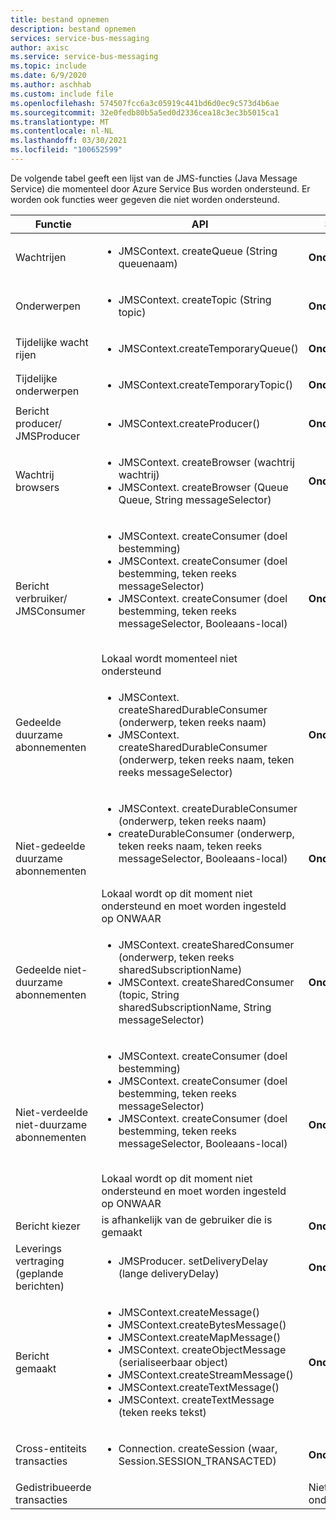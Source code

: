 ```yaml
---
title: bestand opnemen
description: bestand opnemen
services: service-bus-messaging
author: axisc
ms.service: service-bus-messaging
ms.topic: include
ms.date: 6/9/2020
ms.author: aschhab
ms.custom: include file
ms.openlocfilehash: 574507fcc6a3c05919c441bd6d0ec9c573d4b6ae
ms.sourcegitcommit: 32e0fedb80b5a5ed0d2336cea18c3ec3b5015ca1
ms.translationtype: MT
ms.contentlocale: nl-NL
ms.lasthandoff: 03/30/2021
ms.locfileid: "100652599"
---
```

De volgende tabel geeft een lijst van de JMS-functies (Java Message Service) die momenteel door Azure Service Bus worden ondersteund. Er worden ook functies weer gegeven die niet worden ondersteund.


| Functie | API |Status |
|---|---|---|
| Wachtrijen   | <ul> <li> JMSContext. createQueue (String queuenaam) </li> </ul>| **Ondersteund** |
| Onderwerpen   | <ul> <li> JMSContext. createTopic (String topic) </li> </ul>| **Ondersteund** |
| Tijdelijke wacht rijen |<ul> <li> JMSContext.createTemporaryQueue() </li> </ul>| **Ondersteund** |
| Tijdelijke onderwerpen |<ul> <li> JMSContext.createTemporaryTopic() </li> </ul>| **Ondersteund** |
| Bericht producer/<br/> JMSProducer |<ul> <li> JMSContext.createProducer() </li> </ul>| **Ondersteund** |
| Wachtrij browsers |<ul> <li> JMSContext. createBrowser (wachtrij wachtrij) </li> <li> JMSContext. createBrowser (Queue Queue, String messageSelector) </li> </ul> | **Ondersteund** |
| Bericht verbruiker/ <br/> JMSConsumer | <ul> <li> JMSContext. createConsumer (doel bestemming) </li> <li> JMSContext. createConsumer (doel bestemming, teken reeks messageSelector) </li> <li> JMSContext. createConsumer (doel bestemming, teken reeks messageSelector, Booleaans-local)</li> </ul>  <br/> Lokaal wordt momenteel niet ondersteund | **Ondersteund** |
| Gedeelde duurzame abonnementen | <ul> <li> JMSContext. createSharedDurableConsumer (onderwerp, teken reeks naam) </li> <li> JMSContext. createSharedDurableConsumer (onderwerp, teken reeks naam, teken reeks messageSelector) </li> </ul>| **Ondersteund**|
| Niet-gedeelde duurzame abonnementen | <ul> <li> JMSContext. createDurableConsumer (onderwerp, teken reeks naam) </li> <li> createDurableConsumer (onderwerp, teken reeks naam, teken reeks messageSelector, Booleaans-local) </li> </ul> <br/> Lokaal wordt op dit moment niet ondersteund en moet worden ingesteld op ONWAAR | **Ondersteund** |
| Gedeelde niet-duurzame abonnementen |<ul> <li> JMSContext. createSharedConsumer (onderwerp, teken reeks sharedSubscriptionName) </li> <li> JMSContext. createSharedConsumer (topic, String sharedSubscriptionName, String messageSelector) </li> </ul> | **Ondersteund** |
| Niet-verdeelde niet-duurzame abonnementen |<ul> <li> JMSContext. createConsumer (doel bestemming) </li> <li> JMSContext. createConsumer (doel bestemming, teken reeks messageSelector) </li> <li> JMSContext. createConsumer (doel bestemming, teken reeks messageSelector, Booleaans-local) </li> </ul> <br/> Lokaal wordt op dit moment niet ondersteund en moet worden ingesteld op ONWAAR | **Ondersteund** |
| Bericht kiezer | is afhankelijk van de gebruiker die is gemaakt | **Ondersteund** |
| Leverings vertraging (geplande berichten) | <ul> <li> JMSProducer. setDeliveryDelay (lange deliveryDelay) </li> </ul>|**Ondersteund**|
| Bericht gemaakt |<ul> <li> JMSContext.createMessage() </li> <li> JMSContext.createBytesMessage() </li> <li> JMSContext.createMapMessage() </li> <li> JMSContext. createObjectMessage (serialiseerbaar object) </li> <li> JMSContext.createStreamMessage() </li> <li> JMSContext.createTextMessage() </li> <li> JMSContext. createTextMessage (teken reeks tekst) </li> </ul>| **Ondersteund** |
| Cross-entiteits transacties |<ul> <li> Connection. createSession (waar, Session.SESSION_TRANSACTED) </li> </ul> | **Ondersteund** |
| Gedistribueerde transacties || Niet ondersteund |
